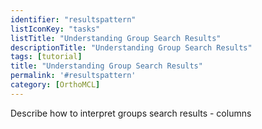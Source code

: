 ```yaml
---
identifier: "resultspattern"
listIconKey: "tasks"
listTitle: "Understanding Group Search Results"
descriptionTitle: "Understanding Group Search Results"
tags: [tutorial]
title: "Understanding Group Search Results"
permalink: '#resultspattern'
category: [OrthoMCL]
---
```


Describe how to interpret groups search results - columns 